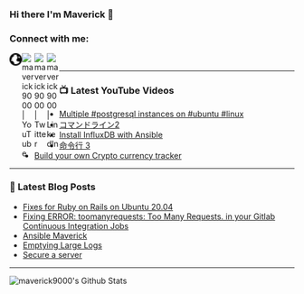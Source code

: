 ### Hi there I'm Maverick 👋

### Connect with me:

[<img align="left" alt="maverick9000 | Website" width="22px" src="https://raw.githubusercontent.com/iconic/open-iconic/master/svg/globe.svg" />][website]
[<img align="left" alt="maverick9000 | YouTube" width="22px" src="https://cdn.jsdelivr.net/npm/simple-icons@v3/icons/youtube.svg" />][youtube]
[<img align="left" alt="maverick9000 | Twitter" width="22px" src="https://cdn.jsdelivr.net/npm/simple-icons@v3/icons/twitter.svg" />][twitter]
[<img align="left" alt="maverick9000 | LinkedIn" width="22px" src="https://cdn.jsdelivr.net/npm/simple-icons@v3/icons/linkedin.svg" />][linkedin]

<br />

---

### 📺 Latest YouTube Videos
<!-- YOUTUBE:START -->
- [Multiple #postgresql instances on #ubuntu #linux](https://www.youtube.com/watch?v=yyjGkGrjcg8)
- [コマンドライン2](https://www.youtube.com/watch?v=-V7Jmy0W-cc)
- [Install InfluxDB with Ansible](https://www.youtube.com/watch?v=JPYY43BhnoY)
- [命令行 3](https://www.youtube.com/watch?v=VCbZfv56Svg)
- [Build your own Crypto currency tracker](https://www.youtube.com/watch?v=M_hPwwZUq3I)
<!-- YOUTUBE:END -->

---

### 📕 Latest Blog Posts
<!-- BLOG-POST-LIST:START -->
- [Fixes for Ruby on Rails on Ubuntu 20.04](https://maverick9000.github.io/fixes-for-rails-on-ubuntu-20/)
- [Fixing ERROR: toomanyrequests: Too Many Requests. in your Gitlab Continuous Integration Jobs](https://maverick9000.github.io/fixing-too-many-requests-gitlab/)
- [Ansible Maverick](https://maverick9000.github.io/ansible-maverick-devops-bible/)
- [Emptying Large Logs](https://maverick9000.github.io/emptying-large-logs/)
- [Secure a server](https://maverick9000.github.io/secure-a-server/)
<!-- BLOG-POST-LIST:END -->

---

<img align="left" alt="maverick9000's Github Stats" src="https://github-readme-stats.vercel.app/api?username=maverick9000&show_icons=true&hide_border=true" />

[website]: https://maverick9000.github.io/
[twitter]: https://twitter.com/maverick5000
[youtube]: https://www.youtube.com/channel/UCD69b3wfgT6-HMrIP4tXv_w
[linkedin]: https://www.linkedin.com/in/maverick-stoklosa

